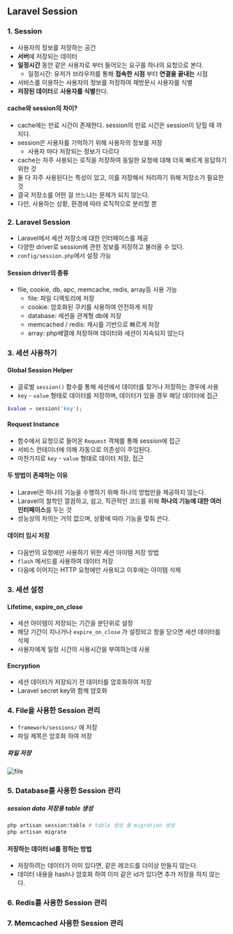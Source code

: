 ## Laravel Session

### 1. Session

- 사용자의 정보를 저장하는 공간
- **서버**에 저장되는 데이터
- **일정시간** 동안 같은 사용자로 부터 들어오는 요구를 하나의 요청으로 본다.
  - 일정시간: 유저가 브라우저를 통해 **접속한 시점** 부터 **연결을 끝내는** 시점
- 서비스를 이용하는 사용자의 정보를 저장하여 재방문시 사용자를 식별
- **저장된 데이터**로 **사용자를 식별**한다.



#### cache와 session의 차이?

- cache에는 만료 시간이 존재한다. session의 만료 시간은 session이 닫힐 때 까지다.
- session은 사용자를 기억하기 위해 사용자의 정보를 저장
  - 사용자 마다 저장되는 정보가 다르다
- cache는 자주 사용되는 로직을 저장하여 동일한 요청에 대해 더욱 빠르게 응답하기 위한 것
- 둘 다 자주 사용된다는 특성이 있고, 이를 저장해서 처리하기 위해 저장소가 필요한 것
- 결국 저장소를 어떤 걸 쓰느냐는 문제가 되지 않는다.
- 다만, 사용하는 상황, 환경에 따라 로직적으로 분리할 뿐



### 2. Laravel Session

- Laravel에서 세션 저장소에 대한 인터페이스를 제공
- 다양한 driver로 session에 관한 정보를 저장하고 불러올 수 있다.
- `config/session.php`에서 설정 가능



#### Session driver의 종류

- file, cookie, db, apc, memcache, redis, array등 사용 가능
  - file: 파일 디렉토리에 저장
  - cookie: 암호화된 쿠키를 사용하여 안전하게 저장
  - database: 세션을 관계형 db에 저장
  - memcached / redis: 캐시를 기반으로 빠르게 저장
  - array: php배열에 저장하며 데이터와 세션이 지속되지 않는다



### 3. 세션 사용하기

#### Global Session Helper

- 글로벌 `session()` 함수를 통해 세션에서 데이터를 찾거나 저장하는 경우에 사용
- `key` - `value` 형태로 데이터를 저장하며, 데이터가 있을 경우 해당 데이터에 접근

```php
$value = session('key');
```



#### Request Instance

- 함수에서 요청으로 들어온 `Request` 객체를 통해 session에 접근
- 서비스 컨테이너에 의해 자동으로 의존성이 주입된다.
- 마찬가지로 `key` - `value` 형태로 데이터 저장, 접근



#### 두 방법이 존재하는 이유

- Laravel은 하나의 기능을 수행하기 위해 하나의 방법만을 제공하지 않는다.
- Laravel의 철학인 깔끔하고, 쉽고, 직관적인 코드를 위해 **하나의 기능에 대한 여러 인터페이스**를 두는 것
- 성능상의 차의는 거의 없으며, 상황에 따라 기능을 맞춰 쓴다.



#### 데이터 임시 저장

- 다음번의 요청에만 사용하기 위한 세션 아이템 저장 방법
- `flash` 메서드를 사용하여 데이터 저장
- 다음에 이어지는 HTTP 요청에만 사용되고 이후에는 아이템 삭제



### 3. 세션 설정

#### Lifetime, expire_on_close

- 세션 아이템이 저장되는 기간을 분단위로 설정
- 해당 기간이 지나거나 `expire_on_close` 가 설정되고 창을 닫으면 세션 데이터를 삭제
- 사용자에게 일정 시간의 사용시간을 부여하는데 사용



#### Encryption

- 세션 데이터가 저장되기 전 데이터를 암호화하여 저장
- Laravel secret key와 함께 암호화



### 4. File을 사용한 Session 관리

- `framework/sessions/` 에 저장
- 파일 제목은 암호화 하여 저장



##### 파일 저장

![file](https://user-images.githubusercontent.com/19590371/70487068-73501200-1b37-11ea-9633-40c1fc13c9a9.PNG)



### 5. Database를 사용한 Session 관리

##### session data 저장용 table 생성

```bash
php artisan session:table # table 생성 용 migration 생성
php artisan migrate
```



#### 저장하는 데이터 id를 정하는 방법

- 저장하려는 데이터가 이미 있다면, 같은 레코드를 더이상 만들지 않는다.
- 데이터 내용을 hash나 암호화 하여 이미 같은 id가 있다면 추가 저장을 하지 않는다.



### 6. Redis를 사용한 Session 관리



### 7. Memcached 사용한 Session 관리







